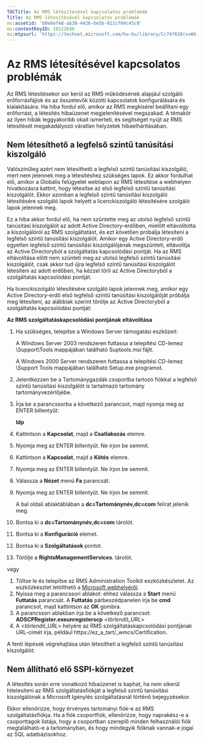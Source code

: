 ```yaml
---
TOCTitle: Az RMS létesítésével kapcsolatos problémák
Title: Az RMS létesítésével kapcsolatos problémák
ms:assetid: 'b0e6ef48-ab38-4426-be5b-811cf64c45c0'
ms:contentKeyID: 18122646
ms:mtpsurl: 'https://technet.microsoft.com/hu-hu/library/Cc747638(v=WS.10)'
---
```


Az RMS létesítésével kapcsolatos problémák
==========================================

Az RMS létesítésekor sor kerül az RMS működésének alapjául szolgáló erőforrásfájlok és az összetevők közötti kapcsolatok konfigurálására és kialakítására. Ha hiba fordul elő, amikor az RMS megkísérel beállítani egy erőforrást, a létesítés hibaüzenet megjelenítésével megszakad. A témakör az ilyen hibák leggyakoribb okait ismerteti, és segítséget nyújt az RMS létesítését megakadályozó váratlan helyzetek hibaelhárításában.

Nem létesíthető a legfelső szintű tanúsítási kiszolgáló
-------------------------------------------------------

Valószínűleg azért nem létesíthető a legfelső szintű tanúsítási kiszolgáló, mert nem jelennek meg a létesítéshez szükséges lapok. Ez akkor fordulhat elő, amikor a Globális felügyelet weblapon az RMS létesítése a webhelyen hivatkozásra kattint, hogy létesítse az első legfelső szintű tanúsítási kiszolgálót. Ekkor azonban a legfelső szintű tanúsítási kiszolgáló létesítésére szolgáló lapok helyett a licenckiszolgáló létesítésére szolgáló lapok jelennek meg.

Ez a hiba akkor fordul elő, ha nem szüntette meg az utolsó legfelső szintű tanúsítási kiszolgálót az adott Active Directory-erdőben, mielőtt eltávolította a kiszolgálóról az RMS szolgáltatást, és ezt követően próbálja létesíteni a legfelső szintű tanúsítási kiszolgálót. Amikor egy Active Directory-erdő egyetlen legfelső szintű tanúsítási kiszolgálójának megszünteti, eltávolítja az Active Directoryból a szolgáltatás kapcsolódási pontját. Ha az RMS eltávolítása előtt nem szünteti meg az utolsó legfelső szintű tanúsítási kiszolgálót, csak akkor tud újra legfelső szintű tanúsítási kiszolgálót létesíteni az adott erdőben, ha kézzel törli az Active Directoryból a szolgáltatás kapcsolódási pontját.

Ha licenckiszolgáló létesítésére szolgáló lapok jelennek meg, amikor egy Active Directory-erdő első legfelső szintű tanúsítási kiszolgálóját próbálja meg létesíteni, az alábbiak szerint törölje az Active Directoryból a szolgáltatás kapcsolódási pontját:

**Az RMS szolgáltatáskapcsolódási pontjának eltávolítása**
1.  Ha szükséges, telepítse a Windows Server támogatási eszközeit:

    A Windows Server 2003 rendszeren futtassa a telepítési CD-lemez \\Support\\Tools mappájában található Suptools.msi fájlt.

    A Windows 2000 Server rendszeren futtassa a telepítési CD-lemez \\Support Tools mappájában található Setup.exe programot.

2.  Jelentkezzen be a Tartománygazdák csoportba tartozó fiókkal a legfelső szintű tanúsítási kiszolgálót is tartalmazó tartomány tartományvezérlőjébe.

3.  Írja be a parancssorba a következő parancsot, majd nyomja meg az ENTER billentyűt:

    **ldp**

4.  Kattintson a **Kapcsolat**, majd a **Csatlakozás** elemre.

5.  Nyomja meg az ENTER billentyűt. Ne írjon be semmit.

6.  Kattintson a **Kapcsolat**, majd a **Kötés** elemre.

7.  Nyomja meg az ENTER billentyűt. Ne írjon be semmit.

8.  Válassza a **Nézet** menü **Fa** parancsát.

9.  Nyomja meg az ENTER billentyűt. Ne írjon be semmit.

    A bal oldali ablaktáblában a **dc=Tartománynév,dc=com** felirat jelenik meg.

10. Bontsa ki a **dc=Tartománynév,dc=com** tárolót.

11. Bontsa ki a **Konfiguráció** elemet.

12. Bontsa ki a **Szolgáltatások** pontot.

13. Törölje a **RightsManagementServices**. tárolót.

vagy

1.  Töltse le és telepítse az RMS Administration Toolkit eszközkészletet. Az eszközkészlet letölthető a [Microsoft webhelyéről](http://go.microsoft.com/fwlink/?linkid=33841).
2.  Nyissa meg a parancssori ablakot: ehhez válassza a **Start** menü **Futtatás** parancsát. A **Futtatás** párbeszédpanelen írja be **cmd** parancsot, majd kattintson az **OK** gombra.
3.  A parancssori ablakban írja be a következő parancsot:
    **ADSCPRegister.exeunregisterscp** &lt;*törlendő\_URL*&gt;
4.  A &lt;*törlendő\_URL*&gt; helyére az RMS szolgáltatáskapcsolódási pontjának URL-címét írja, például https://ez\_a\_tart/\_wmcs/Certification.

A fenti lépések végrehajtása után létesítheti a legfelső szintű tanúsítási kiszolgálót.

Nem állítható elő SSPI-környezet
--------------------------------

A létesítés során erre vonatkozó hibaüzenet is kaphat, ha nem sikerül hitelesíteni az RMS szolgáltatásfiókját a legfelső szintű tanúsítási kiszolgálónak a Microsoft Igénylés szolgáltatásnál történő bejegyzésekor.

Ekkor ellenőrizze, hogy érvényes tartományi fiók-e az RMS szolgáltatásfiókja. Ha a fiók csoportfiók, ellenőrizze, hogy naprakész-e a csoporttagok listája, hogy a csoportban szereplő minden felhasználói fiók megtalálható-e a tartományban, és hogy mindegyik fióknak vannak-e jogai az SQL adatbázisokhoz.
